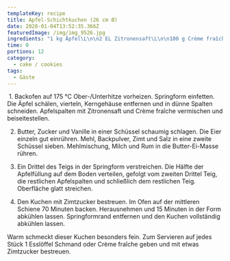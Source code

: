 ```yaml
---
templateKey: recipe
title: Apfel-Schichtkuchen (26 cm Ø)
date: 2020-01-04T13:52:35.366Z
featuredImage: /img/img_9526.jpg
ingredients: "1 kg Äpfel\L\n\n2 EL Zitronensaft\L\n\n100 g Crème fraîche\n\n\L150 g weiche Butter\L\n\n250 g Zucker\n\n\L¼ TL gemahlene Vanille\L\n\n4 Eier\L\n\n300 g Mehl\L\n\n2 ½ TL Backpulver\n\n\L1 TL gemahlener Zimt\L\n\n¼ TL Salz\L\n\n2 EL Milch\L\n\n1 EL Rum\L\n\n3 EL Zimtzucker"
time: 0
portions: 12
category:
  - cake / cookies
tags:
  - Gäste
---
```

 1. Backofen auf 175 °C Ober-/Unterhitze vorheizen. Springform einfetten. Die Äpfel schälen, vierteln, Kerngehäuse entfernen und in dünne Spalten schneiden. Apfelspalten mit  Zitronensaft und Crème fraîche vermischen und beiseitestellen.

2. Butter, Zucker und Vanille in einer Schüssel schaumig schlagen. Die Eier einzeln gut einrühren. Mehl, Backpulver, Zimt und Salz in eine zweite Schüssel sieben. Mehlmischung, Milch und Rum in die Butter-Ei-Masse rühren.

3. Ein Drittel des Teigs in der Springform verstreichen. Die Hälfte der Apfelfüllung auf dem Boden verteilen, gefolgt vom zweiten Drittel Teig, die restlichen Apfelspalten und schließlich dem restlichen Teig. Oberfläche glatt streichen.

4. Den Kuchen mit Zimtzucker bestreuen. Im Ofen auf der mittleren Schiene 70 Minuten backen. Herausnehmen und 15 Minuten in der Form abkühlen lassen. Springformrand entfernen und den Kuchen vollständig abkühlen lassen.

Warm schmeckt dieser Kuchen besonders fein. Zum Servieren auf jedes Stück 1 Esslöffel Schmand oder Crème fraîche geben und mit etwas Zimtzucker bestreuen.
